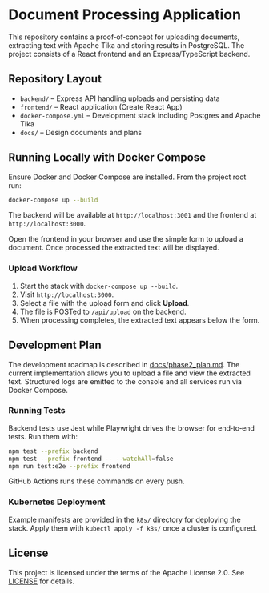 # Document Processing Application

This repository contains a proof‑of‑concept for uploading documents, extracting text with Apache Tika and storing results in PostgreSQL. The project consists of a React frontend and an Express/TypeScript backend.

## Repository Layout

- `backend/` – Express API handling uploads and persisting data
- `frontend/` – React application (Create React App)
- `docker-compose.yml` – Development stack including Postgres and Apache Tika
- `docs/` – Design documents and plans

## Running Locally with Docker Compose

Ensure Docker and Docker Compose are installed. From the project root run:

```bash
docker-compose up --build
```

The backend will be available at `http://localhost:3001` and the frontend at `http://localhost:3000`.

Open the frontend in your browser and use the simple form to upload a document. Once processed the extracted text will be displayed.
### Upload Workflow

1. Start the stack with `docker-compose up --build`.
2. Visit `http://localhost:3000`.
3. Select a file with the upload form and click **Upload**.
4. The file is POSTed to `/api/upload` on the backend.
5. When processing completes, the extracted text appears below the form.


## Development Plan

The development roadmap is described in [docs/phase2_plan.md](docs/phase2_plan.md). The current implementation allows you to upload a file and view the extracted text. Structured logs are emitted to the console and all services run via Docker Compose.

### Running Tests

Backend tests use Jest while Playwright drives the browser for end‑to‑end tests. Run them with:

```bash
npm test --prefix backend
npm test --prefix frontend -- --watchAll=false
npm run test:e2e --prefix frontend
```

GitHub Actions runs these commands on every push.

### Kubernetes Deployment

Example manifests are provided in the `k8s/` directory for deploying the stack. Apply them with `kubectl apply -f k8s/` once a cluster is configured.

## License

This project is licensed under the terms of the Apache License 2.0. See [LICENSE](LICENSE) for details.
